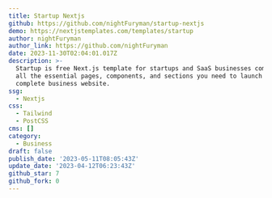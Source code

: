 ```yaml
---
title: Startup Nextjs
github: https://github.com/nightFuryman/startup-nextjs
demo: https://nextjstemplates.com/templates/startup
author: nightFuryman
author_link: https://github.com/nightFuryman
date: 2023-11-30T02:04:01.017Z
description: >-
  Startup is free Next.js template for startups and SaaS businesses comes with
  all the essential pages, components, and sections you need to launch a
  complete business website.
ssg:
  - Nextjs
css:
  - Tailwind
  - PostCSS
cms: []
category:
  - Business
draft: false
publish_date: '2023-05-11T08:05:43Z'
update_date: '2023-04-12T06:23:43Z'
github_star: 7
github_fork: 0
---
```

